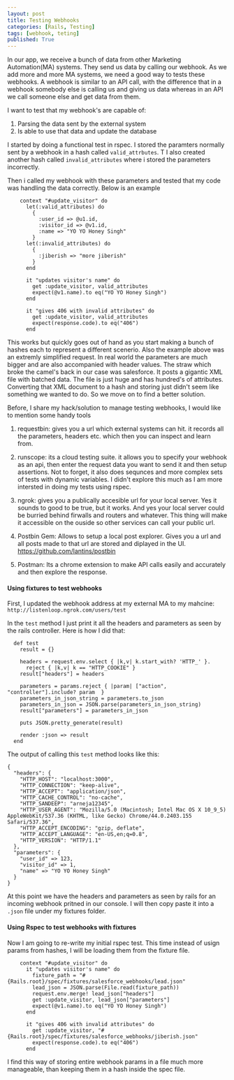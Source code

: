 ```yaml
---
layout: post
title: Testing Webhooks
categories: [Rails, Testing]
tags: [webhook, teting]
published: True
---
```


In our app, we receive a bunch of data from other Marketing Automation(MA) systems. They send us data by calling our webhook. As we add more and more MA systems, we need a good way to tests these webhooks. A webhook is similar to an API call, with the difference that in a webhook somebody else is calling us and giving us data whereas in an API we call someone else and get data from them.

I want to test that my webhook's are capable of:
1. Parsing the data sent by the external system
2. Is able to use that data and update the database

I started by doing a functional test in rspec. I stored the paramters normally sent by a webhook in a hash called `valid_attrbutes`. T I also created another hash called `invalid_attributes` where i stored the parameters incorrectly.

Then i called my webhook with these parameters and tested that my code was handling the data correctly. Below is an example

````
    context "#update_visitor" do
      let(:valid_attributes) do
        {
          :user_id => @u1.id,
          :visitor_id => @v1.id,
          :name => "YO YO Honey Singh"
        }
      let(:invalid_attributes) do
        {
          :jiberish => "more jiberish"
        }
      end

      it "updates visitor's name" do
        get :update_visitor, valid_attributes
        expect(@v1.name).to eq("YO YO Honey Singh")
      end

      it "gives 406 with invalid attributes" do
        get :update_visitor, valid_attributes
        expect(response.code).to eq("406")
      end
````

This works but quickly goes out of hand as you start making a bunch of hashes each to represent a different scenerio. Also the example above was an extremly simplified request. In real world the parameters are much bigger and are also accompanied with header values. The straw which broke the camel's back in our case was salesforce. It posts a gigantic XML file with batched data. The file is just huge and has hundred's of attributes. Converting that XML document to a hash and storing just didn't seem like something we wanted to do. So we move on to find a better solution.

Before, I share my hack/solution to manage testing webhooks, I would like to mention some handy tools

1. requestbin: gives you a url which external systems can hit. it records all the parameters, headers etc. which then you can inspect and learn from.

2. runscope: its a cloud testing suite. it allows you to specify your webhook as an api, then enter the request data you want to send it and then setup assertions. Not to forget, it also does sequnces and more complex sets of tests with dynamic variables. I didn't explore this much as I am more intersted in doing my tests using rspec.

3. ngrok: gives you a publically accesible url for your local server. Yes it sounds to good to be true, but it works. And yes your local server could be burried behind firwalls and routers and whatever. This thing will make it accessible on the ouside so other services can call your public url.

4. Postbin Gem: Allows to setup a local post explorer. Gives you a url and all posts made to that url are stored and diplayed in the UI. https://github.com/lantins/postbin

5. Postman: Its a chrome extension to make API calls easily and accurately and then explore the response.

#### Using fixtures to test webhooks

First, I updated the webhook address at my external MA to my mahcine: `http://listenloop.ngrok.com/users/test`

In the `test` method I just print it all the headers and parameters as seen by the rails controller. Here is how I did that:

````
  def test
    result = {}

    headers = request.env.select { |k,v| k.start_with? 'HTTP_' }.
      reject { |k,v| k == "HTTP_COOKIE" }
    result["headers"] = headers

    parameters = params.reject { |param| ["action", "controller"].include? param  }
    parameters_in_json_string = parameters.to_json
    parameters_in_json = JSON.parse(parameters_in_json_string)
    result["parameters"] = parameters_in_json

    puts JSON.pretty_generate(result)

    render :json => result
  end
````

The output of calling this `test` method looks like this:

````
{
  "headers": {
    "HTTP_HOST": "localhost:3000",
    "HTTP_CONNECTION": "keep-alive",
    "HTTP_ACCEPT": "application/json",
    "HTTP_CACHE_CONTROL": "no-cache",
    "HTTP_SANDEEP": "arneja12345",
    "HTTP_USER_AGENT": "Mozilla/5.0 (Macintosh; Intel Mac OS X 10_9_5) AppleWebKit/537.36 (KHTML, like Gecko) Chrome/44.0.2403.155 Safari/537.36",
    "HTTP_ACCEPT_ENCODING": "gzip, deflate",
    "HTTP_ACCEPT_LANGUAGE": "en-US,en;q=0.8",
    "HTTP_VERSION": "HTTP/1.1"
  },
  "parameters": {
    "user_id" => 123,
    "visitor_id" => 1,
    "name" => "YO YO Honey Singh"
  }
}
````

At this point we have the headers and parameters as seen by rails for an incoming webhook pritned in our console. I will then copy paste it into a `.json` file under my fixtures folder.

#### Using Rspec to test webhooks with fixtures

Now I am going to re-write my initial rspec test. This time instead of usign params from hashes, I will be loading them from the fixture file.

````
    context "#update_visitor" do
      it "updates visitor's name" do
        fixture_path = "#{Rails.root}/spec/fixtures/salesforce_webhooks/lead.json"
        lead_json = JSON.parse(File.read(fixture_path))
        request.env.merge! lead_json["headers"]
        get :update_visitor, lead_json["parameters"]
        expect(@v1.name).to eq("YO YO Honey Singh")
      end

      it "gives 406 with invalid attributes" do
        get :update_visitor, "#{Rails.root}/spec/fixtures/salesforce_webhooks/jiberish.json"
        expect(response.code).to eq("406")
      end
````

I find this way of storing entire webhook params in a file much more manageable, than keeping them in a hash inside the spec file.